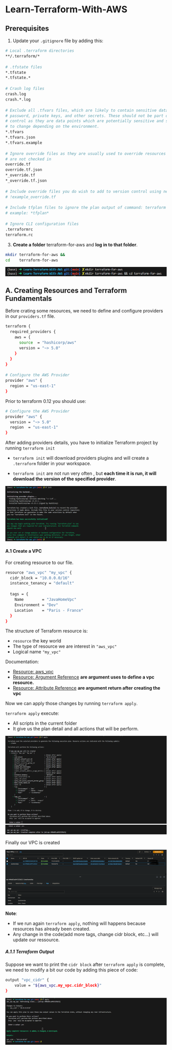# Learn-Terraform-With-AWS

## Prerequisites

1. Update your ``.gitignore`` file by adding this:
````sh
# Local .terraform directories
**/.terraform/*

# .tfstate files
*.tfstate
*.tfstate.*

# Crash log files
crash.log
crash.*.log

# Exclude all .tfvars files, which are likely to contain sensitive data, such as
# password, private keys, and other secrets. These should not be part of version 
# control as they are data points which are potentially sensitive and subject 
# to change depending on the environment.
*.tfvars
*.tfvars.json
*.tfvars.example

# Ignore override files as they are usually used to override resources locally and so
# are not checked in
override.tf
override.tf.json
*_override.tf
*_override.tf.json

# Include override files you do wish to add to version control using negated pattern
# !example_override.tf

# Include tfplan files to ignore the plan output of command: terraform plan -out=tfplan
# example: *tfplan*

# Ignore CLI configuration files
.terraformrc
terraform.rc
````

3. **Create a folder** terraform-for-aws and **log in to that folder**.
````sh
mkdir terraform-for-aws && 
cd    terraform-for-aws
````
![Alt text](./images/01.png)

## A. Creating Resources and Terraform Fundamentals
Before crating some resources,  we need to define and configure providers in our ``providers.tf`` file.

````sh
terraform {
  required_providers {
    aws = {
      source  = "hashicorp/aws"
      version = "~> 5.0"
    }
  }
}

# Configure the AWS Provider
provider "aws" {
  region = "us-east-1"
}

````

Prior to terraform 0.12 you should use: 

````sh
# Configure the AWS Provider
provider "aws" {
  version = "~> 5.0"
  region  = "us-east-1"
}
````

After adding providers details, you have to initialize Terraform project by running ``terraform init`` 

 * ``terraform init``  will download providers plugins and will create a  ``.terraform`` folder in your workspace.

 * ``terraform init`` are not run very often , but **each time it is run, it will download the version of the specified provider**.

 ![Alt text](./images/02.png)

#### A.1 Create a VPC
For creating resource to our file.

````sh
resource "aws_vpc" "my_vpc" {
  cidr_block = "10.0.0.0/16"
  instance_tenancy = "default"

  tags = {
    Name        = "JavaHomeVpc"
    Environment = "Dev"
    Location    = "Paris - France"
  }
}
````

The structure of Terraform resource is:
* ``resource`` the key world
* The type of resource we are interest in ``"aws_vpc"``
* Logical name ``"my_vpc"``

Documentation:
* [Resource: aws_vpc](https://registry.terraform.io/providers/hashicorp/aws/latest/docs/resources/vpc)
* [Resource: Argument Reference](https://registry.terraform.io/providers/hashicorp/aws/latest/docs/resources/vpc#argument-reference) **are argument uses to define a vpc resource.**
* [Resource: Attribute Reference](https://registry.terraform.io/providers/hashicorp/aws/latest/docs/resources/vpc#attribute-reference) **are argument return after creating the vpc**

Now we can apply those changes by running ``terraform apply``.

``terraform apply`` execute:
* All scripts in the current folder
* It give us the plan detail and all actions that will be perform.

![Alt text](./images/03.png)
![Alt text](./images/04.png)

Finally our VPC is created

 ![Alt text](./images/05.png)

 **Note**:

 * If we run again ``terraform apply``, nothing will happens because resources has already been created.
 * Any change in the code(add more tags, change cidr block, etc...) will update our ressource.

##### A.1.1 Terraform Output
Suppose we want to print the ``cidr block`` after ``terraform apply`` is complete, we need to modify a bit our code by adding this piece of code:
````sh
output "vpc_cidr" {
    value = "${aws_vpc.my_vpc.cidr_block}"
}
````
 ![Alt text](./images/06.png)